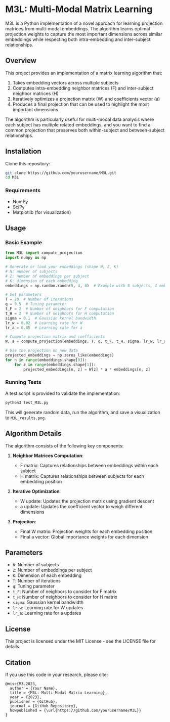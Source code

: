 # M3L: Multi-Modal Matrix Learning

M3L is a Python implementation of a novel approach for learning projection matrices from multi-modal embeddings. The algorithm learns optimal projection weights to capture the most important dimensions across similar embeddings while respecting both intra-embedding and inter-subject relationships.

## Overview

This project provides an implementation of a matrix learning algorithm that:

1. Takes embedding vectors across multiple subjects
2. Computes intra-embedding neighbor matrices (F) and inter-subject neighbor matrices (H)
3. Iteratively optimizes a projection matrix (W) and coefficients vector (a)
4. Produces a final projection that can be used to highlight the most important dimensions

The algorithm is particularly useful for multi-modal data analysis where each subject has multiple related embeddings, and you want to find a common projection that preserves both within-subject and between-subject relationships.

## Installation

Clone this repository:

```bash
git clone https://github.com/yourusername/M3L.git
cd M3L
```

### Requirements

- NumPy
- SciPy
- Matplotlib (for visualization)

## Usage

### Basic Example

```python
from M3L import compute_projection
import numpy as np

# Generate or load your embeddings (shape N, Z, K)
# N: number of subjects
# Z: number of embeddings per subject
# K: dimension of each embedding
embeddings = np.random.randn(5, 4, 8)  # Example with 5 subjects, 4 embeddings each, 8 dimensions

# Set parameters
T = 20  # Number of iterations
q = 0.5  # Tuning parameter
t_F = 2  # Number of neighbors for F computation
t_H = 2  # Number of neighbors for H computation
sigma = 0.1  # Gaussian kernel bandwidth
lr_w = 0.02  # Learning rate for W
lr_a = 0.05  # Learning rate for a

# Compute projection matrix and coefficients
W, a = compute_projection(embeddings, T, q, t_F, t_H, sigma, lr_w, lr_a)

# Use the projection on new data
projected_embeddings = np.zeros_like(embeddings)
for n in range(embeddings.shape[0]):
    for z in range(embeddings.shape[1]):
        projected_embeddings[n, z] = W[z] * a * embeddings[n, z]
```

### Running Tests

A test script is provided to validate the implementation:

```bash
python3 test_M3L.py
```

This will generate random data, run the algorithm, and save a visualization to `M3L_results.png`.

## Algorithm Details

The algorithm consists of the following key components:

1. **Neighbor Matrices Computation**:
   - F matrix: Captures relationships between embeddings within each subject
   - H matrix: Captures relationships between subjects for each embedding position

2. **Iterative Optimization**:
   - W update: Updates the projection matrix using gradient descent
   - a update: Updates the coefficient vector to weigh different dimensions

3. **Projection**:
   - Final W matrix: Projection weights for each embedding position
   - Final a vector: Global importance weights for each dimension

## Parameters

- `N`: Number of subjects
- `Z`: Number of embeddings per subject
- `K`: Dimension of each embedding
- `T`: Number of iterations
- `q`: Tuning parameter
- `t_F`: Number of neighbors to consider for F matrix
- `t_H`: Number of neighbors to consider for H matrix
- `sigma`: Gaussian kernel bandwidth
- `lr_w`: Learning rate for W updates
- `lr_a`: Learning rate for a updates

## License

This project is licensed under the MIT License - see the LICENSE file for details.

## Citation

If you use this code in your research, please cite:

```
@misc{M3L2023,
  author = {Your Name},
  title = {M3L: Multi-Modal Matrix Learning},
  year = {2023},
  publisher = {GitHub},
  journal = {GitHub Repository},
  howpublished = {\url{https://github.com/yourusername/M3L}}
}
```
